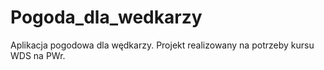 # Pogoda_dla_wedkarzy
Aplikacja pogodowa dla wędkarzy. Projekt realizowany na potrzeby kursu WDS na PWr.
